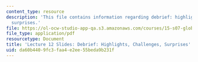 ```yaml
---
content_type: resource
description: 'This file contains information regarding debrief: highlights, challenges,
  surprises.'
file: https://ol-ocw-studio-app-qa.s3.amazonaws.com/courses/15-s07-globalhealth-lab-spring-2013/da60b4409fc3faa4e2ee55beda9b231f_MIT15_S07S13_lec12.pdf
file_type: application/pdf
resourcetype: Document
title: 'Lecture 12 Slides: Debrief: Highlights, Challenges, Surprises'
uid: da60b440-9fc3-faa4-e2ee-55beda9b231f
---
```

